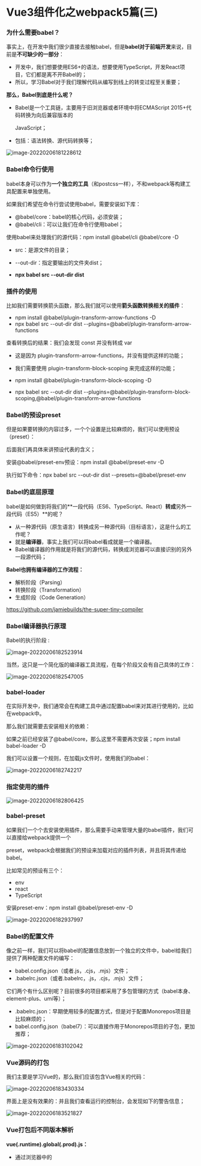 # Vue3组件化之webpack5篇(三)

### 为什么需要babel？

事实上，在开发中我们很少直接去接触babel，但是**babel对于前端开发**来说，目前是**不可缺少的一部分**： 

- 开发中，我们想要使用ES6+的语法，想要使用TypeScript，开发React项目，它们都是离不开Babel的； 
- 所以，学习Babel对于我们理解代码从编写到线上的转变过程至关重要； 

**那么，Babel到底是什么呢？**

- Babel是一个工具链，主要用于旧浏览器或者环境中将ECMAScript 2015+代码转换为向后兼容版本的

  JavaScript； 

- 包括：语法转换、源代码转换等；

![image-20220206181228612](D:\截图\05_webpack5(二)\image-20220206181228612.png)



### Babel命令行使用

babel本身可以作为**一个独立的工具**（和postcss一样），不和webpack等构建工具配置来单独使用。

如果我们希望在命令行尝试使用babel，需要安装如下库：

- @babel/core：babel的核心代码，必须安装；
- @babel/cli：可以让我们在命令行使用babel； 

使用babel来处理我们的源代码：npm install @babel/cli @babel/core -D

- src：是源文件的目录；
- --out-dir：指定要输出的文件夹dist；

- **npx babel src --out-dir dist**



### 插件的使用

比如我们需要转换箭头函数，那么我们就可以使用**箭头函数转换相关的插件**：

- npm install @babel/plugin-transform-arrow-functions -D
- npx babel src --out-dir dist --plugins=@babel/plugin-transform-arrow-functions

查看转换后的结果：我们会发现 const 并没有转成 var

- 这是因为 plugin-transform-arrow-functions，并没有提供这样的功能；
- 我们需要使用 plugin-transform-block-scoping 来完成这样的功能；

- npm install @babel/plugin-transform-block-scoping -D 
- npx babel src --out-dir dist --plugins=@babel/plugin-transform-block-scoping,@babel/plugin-transform-arrow-functions



### Babel的预设preset

但是如果要转换的内容过多，一个个设置是比较麻烦的，我们可以使用预设（preset）：

后面我们再具体来讲预设代表的含义；

安装@babel/preset-env预设：npm install @babel/preset-env -D

执行如下命令：npx babel src --out-dir dist --presets=@babel/preset-env



### Babel的底层原理

babel是如何做到将我们的**一段代码（ES6、TypeScript、React）**转成**另外一段代码（ES5）**的呢？

- 从一种源代码（原生语言）转换成另一种源代码（目标语言），这是什么的工作呢？
- 就是**编译器**，事实上我们可以将babel看成就是一个编译器。
- Babel编译器的作用就是将我们的源代码，转换成浏览器可以直接识别的另外一段源代码； 

**Babel也拥有编译器的工作流程：**

- 解析阶段（Parsing） 
- 转换阶段（Transformation） 
- 生成阶段（Code Generation） 

https://github.com/jamiebuilds/the-super-tiny-compiler



### Babel编译器执行原理

Babel的执行阶段 :

![image-20220206182523914](D:\截图\05_webpack5(二)\image-20220206182523914.png)

当然，这只是一个简化版的编译器工具流程，在每个阶段又会有自己具体的工作：

![image-20220206182547005](D:\截图\05_webpack5(二)\image-20220206182547005.png)



### babel-loader

在实际开发中，我们通常会在构建工具中通过配置babel来对其进行使用的，比如在webpack中。

那么我们就需要去安装相关的依赖： 

如果之前已经安装了@babel/core，那么这里不需要再次安装；npm install babel-loader -D

我们可以设置一个规则，在加载js文件时，使用我们的babel：

![image-20220206182742217](D:\截图\05_webpack5(二)\image-20220206182742217.png)



### 指定使用的插件

![image-20220206182806425](D:\截图\05_webpack5(二)\image-20220206182806425.png)

### babel-preset

如果我们一个个去安装使用插件，那么需要手动来管理大量的babel插件，我们可以直接给webpack提供一个

preset，webpack会根据我们的预设来加载对应的插件列表，并且将其传递给babel。 

比如常见的预设有三个：

- env
- react
- TypeScript

安装preset-env：npm install @babel/preset-env -D

![image-20220206182937997](D:\截图\05_webpack5(二)\image-20220206182937997.png)

### Babel的配置文件

像之前一样，我们可以将babel的配置信息放到一个独立的文件中，babel给我们提供了两种配置文件的编写：

- babel.config.json（或者.js，.cjs，.mjs）文件；
- .babelrc.json（或者.babelrc，.js，.cjs，.mjs）文件；

它们两个有什么区别呢？目前很多的项目都采用了多包管理的方式（babel本身、element-plus、umi等）；

- .babelrc.json：早期使用较多的配置方式，但是对于配置Monorepos项目是比较麻烦的；
- babel.config.json（babel7）：可以直接作用于Monorepos项目的子包，更加推荐；

![image-20220206183102042](D:\截图\05_webpack5(二)\image-20220206183102042.png)

### Vue源码的打包

我们主要是学习Vue的，那么我们应该包含Vue相关的代码：

![image-20220206183430334](D:\截图\05_webpack5(二)\image-20220206183430334.png)

界面上是没有效果的：并且我们查看运行的控制台，会发现如下的警告信息；

![image-20220206183521827](D:\截图\05_webpack5(二)\image-20220206183521827.png)



### Vue打包后不同版本解析

**vue(.runtime).global(.prod).js：** 

- 通过浏览器中的 <script src="..."> 直接使用；
- 我们之前通过CDN引入和下载的Vue版本就是这个版本；
- 会暴露一个全局的Vue来使用；

**vue(.runtime).esm-browser(.prod).js：** 

- 用于通过原生 ES 模块导入使用 (在浏览器中通过 <script type="module"> 来使用)。 

**vue(.runtime).esm-bundler.js：** 

- 用于 webpack，rollup 和 parcel 等构建工具；
- 构建工具中默认是vue.runtime.esm-bundler.js； 
- 如果我们需要解析模板template，那么需要手动指定vue.esm-bundler.js； 

**vue.cjs(.prod).js：** 

- 服务器端渲染使用；
- 通过require()在Node.js中使用；



### 运行时+编译器 vs 仅运行时

在Vue的开发过程中我们有**三种方式**来编写DOM元素：

- 方式一：template模板的方式（之前经常使用的方式）；

- 方式二：render函数的方式，使用h函数来编写渲染的内容；

- 方式三：通过.vue文件中的template来编写模板；

   **它们的模板分别是如何处理的呢？**

- 方式二中的h函数可以直接返回一个**虚拟节点**，也就是**Vnode节点**； 
- 方式一和方式三的template都需要有特定的代码来对其进行解析：
  - 方式三.vue文件中的template可以通过在vue-loader对其进行编译和处理；
  - 方式一种的template我们必须要通过源码中一部分代码来进行编译；

所以，Vue在让我们选择版本的时候分为 **运行时+编译器** vs **仅运行时**

- 运行时+编译器包含了对template模板的编译代码，更加完整，但是也更大一些；
- 仅运行时没有包含对template版本的编译代码，相对更小一些；



### VSCode对SFC文件的支持

在前面我们提到过，真实开发中多数情况下我们都是使用SFC（ **single-file components (单文件组件)** ）。

我们先说一下VSCode对SFC的支持： 

- 插件一：Vetur，从Vue2开发就一直在使用的VSCode支持Vue的插件；
- 插件二：Volar，官方推荐的插件（后续会基于Volar开发官方的VSCode插件）；



### 编写App.vue代码

接下来我们编写自己的App.vue代码：

![image-20220206184015662](D:\截图\05_webpack5(二)\image-20220206184015662.png)



### App.vue的打包过程

我们对代码打包会报错：我们需要合适的Loader来处理文件。

![image-20220206184045257](D:\截图\05_webpack5(二)\image-20220206184045257.png)

这个时候我们需要使用vue-loader： npm install vue-loader -D

在webpack的模板规则中进行配置：

![image-20220206184125753](D:\截图\05_webpack5(二)\image-20220206184125753.png)

#### @vue/compiler-sfc

打包依然会报错，这是因为我们必须添加@vue/compiler-sfc来对template进行解析： npm install @vue/compiler-sfc -D

另外我们需要配置对应的Vue插件：

![image-20220206184225403](D:\截图\05_webpack5(二)\image-20220206184225403.png)

重新打包即可支持App.vue的写法



### 全局标识的配置

我们会发现控制台还有另外的一个警告：

![image-20220206184311788](D:\截图\05_webpack5(二)\image-20220206184311788.png)

在GitHub上的文档中我们可以找到说明:

![image-20220206184328180](D:\截图\05_webpack5(二)\image-20220206184328180.png)

- 这是两个特性的标识，一个是使用Vue的Options，一个是Production模式下是否支持devtools工具；
- 虽然他们都有默认值，但是强烈建议我们手动对他们进行配置；